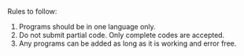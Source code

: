 Rules to follow:
1. Programs should be in one language only.
2. Do not submit partial code. Only complete codes are accepted.
3. Any programs can be added as long as it is working and error free.
